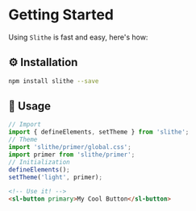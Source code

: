 # Getting Started

Using `Slithe` is fast and easy, here's how:

## ⚙️ Installation

``` bash
npm install slithe --save
```

## 🚀 Usage

``` javascript
// Import
import { defineElements, setTheme } from 'slithe';
// Theme
import 'slithe/primer/global.css';
import primer from 'slithe/primer';
// Initialization
defineElements();
setTheme('light', primer);
```

``` html
<!-- Use it! -->
<sl-button primary>My Cool Button</sl-button>
```
